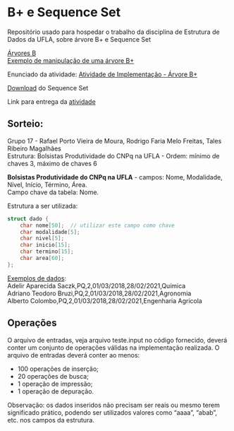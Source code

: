 # B+ e Sequence Set
Repositório usado para hospedar o trabalho da disciplina de Estrutura de Dados da UFLA, sobre árvore B+ e Sequence Set

[Árvores B](https://sites.google.com/ufla.br/arvores-b)  
[Exemplo de manipulação de uma árvore B+](https://campusvirtual.ufla.br/presencial/pluginfile.php/685380/mod_resource/content/2/%C3%81rvore%20B%2B-Exemplo.pdf)

Enunciado da atividade: [Atividade de Implementação - Árvore B+](https://docs.google.com/document/d/1O3eG7bul8HfqKo_c62wB9xS0w_FxLoHRhMA752czwik/edit)

[Download](https://campusvirtual.ufla.br/presencial/mod/resource/view.php?id=469487) do Sequence Set 

Link para entrega da [atividade](https://campusvirtual.ufla.br/presencial/mod/assign/view.php?id=469555)

## Sorteio: 
Grupo  17 - Rafael Porto Vieira de Moura, Rodrigo Faria Melo Freitas, Tales Ribeiro Magalhães  
Estrutura: Bolsistas Produtividade do CNPq na UFLA - Ordem: mínimo de chaves 3, máximo de chaves 6  


**Bolsistas Produtividade do CNPq na UFLA** - campos: Nome, Modalidade, Nível, Início, Término, Área.  
Campo chave da tabela: Nome.   

Estrutura a ser utilizada:   
```c++
struct dado {  
    char nome[50];  // utilizar este campo como chave
    char modalidade[5];
    char nivel[5];
    char inicio[15];
    char termino[15];
    char area[60];
};
```  
[Exemplos de dados](https://dados.ufla.br/dataset/bolsistas-de-produtividade):  
Adelir Aparecida Saczk,PQ,2,01/03/2018,28/02/2021,Química  
Adriano Teodoro Bruzi,PQ,2,01/03/2018,28/02/2021,Agronomia  
Alberto Colombo,PQ,2,01/03/2018,28/02/2021,Engenharia Agrícola   


## Operações 

O arquivo de entradas, veja arquivo teste.input no código fornecido, deverá conter um conjunto de operações válidas na implementação realizada. O arquivo de entradas deverá conter ao menos:  
* 100 operações de inserção;  
* 20 operações de busca;  
* 1 operação de impressão;  
* 1 operação de depuração.  

Observação: os dados inseridos não precisam ser reais ou mesmo terem significado prático, podendo ser utilizados valores como “aaaa”, “abab”, etc. nos campos da estrutura.   
